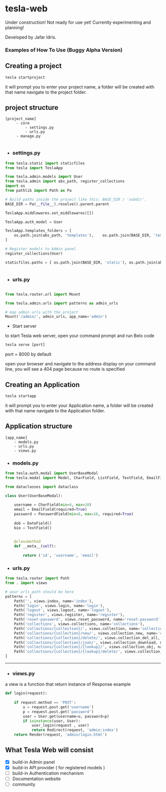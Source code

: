 # tesla-web

Under construction! Not ready for use yet! Currently experimenting and planning!

Developed by Jafar Idris.

### Examples of How To Use (Buggy Alpha Version)

## Creating a project

```cmd
tesla startproject
```

it will prompt you to enter your project name, a folder will be created with that name navigate to the project folder.

## project structure 
```
[project_name]
     - core
         - settings.py
         - urls.py
     - manage.py
    
```
- ### settings.py
```python
from tesla.static import staticfiles
from tesla import TeslaApp

from tesla.admin.models import User
from tesla.admin import abs_path, register_collections
import os
from pathlib import Path as Pa

# Build paths inside the project like this: BASE_DIR / 'subdir'.
BASE_DIR = Pa(__file__).resolve().parent.parent 

TeslaApp.middlewares.set_middlewares([])

TeslaApp.auth_model = User

TeslaApp.templates_folders = [
    os.path.join(abs_path, 'templates'),    os.path.join(BASE_DIR, 'templates')
]

# Register models to Admin panel
register_collections(User)

staticfiles.paths = [ os.path.join(BASE_DIR, 'static'), os.path.join(abs_path, 'statics')]
        

```

- ### urls.py
```python

from tesla.router.url import Mount

from tesla.admin.urls import patterns as admin_urls

# map admin urls with the project 
Mount('/admin/', admin_urls, app_name='admin')

```


- Start server

to start Tesla web server, open your command prompt and run Belo code
```cmd
tesla serve [port]
```
port = 8000 by default

open your browser and navigate to the address display on your command line, you will see a 404 page because no route is specified

## Creating an Application

```cmd
tesla startapp
```

it will prompt you to enter your Application name, a folder will be created with that name navigate to the Application folder.

## Application structure
```
[app_name]
    - models.py
    - urls.py
    - views.py

```

- ### models.py
```python
from tesla.auth.modal import UserBaseModal
from tesla.modal import Model, CharField, ListField, TextField, EmailField, PasswordField,DateField

from dataclasses import dataclass

class User(UserBaseModal):
    
    username = CharField(min=4, max=10)
    email = EmailField(required=True)
    password = PasswordField(min=8, max=16, required=True)
    
    dob = DateField()
    bio = TextField()
    
    
    @classmethod
    def __meta__(self):
        
        return ('id', 'username', 'email')
```

- ### urls.py
```python
from tesla.router import Path
from . import views

# your urls path should be here
patterns = [
    Path('', views.index, name='index'),
    Path('login', views.login, name='login'),
    Path('logout', views.logout, name='logout'),
    Path('register', views.register, name='register'),
    Path('reset-password', views.reset_password, name='reset-password'),
    Path('collections', views.collections, name='collections'),
    Path('collections/{collection}/', views.collection, name='collection'),
    Path('collections/{collection}/new/', views.collection_new, name='collection_new'),
    Path('collections/{collection}/delete/', views.collection_del_all, name='collection_del_all'),
    Path('collections/{collection}/json/', views.collection_download, name='collection_download'),
    Path('collections/{collection}/{lookup}/', views.collection_obj, name='collection_obj'),
    Path('collections/{collection}/{lookup}/delete/', views.collection_del, name='collection_del')
]

```
---

- ### views.py
a view is a function that return instance of Response
example
```python
def login(request):
    
    if request.method == 'POST':
        u = request.post.get('username')
        p = request.post.get('password')
        user = User.get(username=u, password=p)
        if isinstance(user, User):
            user_login(request , user)
            return Redirect(request, 'admin:index')
    return Render(request, 'admin/login.html')

```
## What Tesla Web will consist

- [x] build-in Admin panel
- [x] build-in API provider ( for registered models )
- [ ] build-in Authentication mechanism 
- [ ] Documentation website 
- [ ] community 
